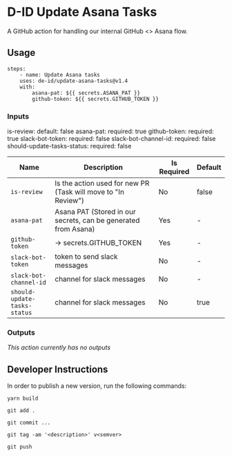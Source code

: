 # D-ID Update Asana Tasks

A GitHub action for handling our internal GitHub <> Asana flow.

## Usage

```
steps:
    - name: Update Asana tasks
    uses: de-id/update-asana-tasks@v1.4
    with:
        asana-pat: ${{ secrets.ASANA_PAT }}
        github-token: ${{ secrets.GITHUB_TOKEN }}
```

### Inputs

is-review:
default: false
asana-pat:
required: true
github-token:
required: true
slack-bot-token:
required: false
slack-bot-channel-id:
required: false
should-update-tasks-status:
required: false

| Name                         | Description                                                    | Is Required | Default |
| ---------------------------- | -------------------------------------------------------------- | ----------- | ------- |
| `is-review`                  | Is the action used for new PR (Task will move to "In Review")  | No          | false   |
| `asana-pat`                  | Asana PAT (Stored in our secrets, can be generated from Asana) | Yes         | -       |
| `github-token`               | -> secrets.GITHUB_TOKEN                                        | Yes         | -       |
| `slack-bot-token`            | token to send slack messages                                   | No          | -       |
| `slack-bot-channel-id`       | channel for slack messages                                     | No          | -       |
| `should-update-tasks-status` | channel for slack messages                                     | No          | true    |

### Outputs

_This action currently has no outputs_

## Developer Instructions

In order to publish a new version, run the following commands:

```
yarn build

git add .

git commit ...

git tag -am '<description>' v<semver>

git push
```
